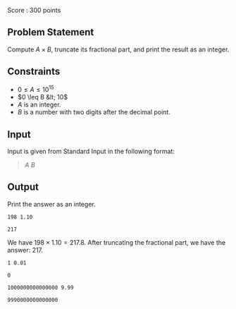 Score : $300$ points

## Problem Statement

Compute $A \times B$, truncate its fractional part, and print the result as an integer.

## Constraints

- $0 \leq A \leq 10^{15}$
- $0 \leq B &lt; 10$
- $A$ is an integer.
- $B$ is a number with two digits after the decimal point.

## Input

Input is given from Standard Input in the following format:

> $A$ $B$

## Output

Print the answer as an integer.

```input1
198 1.10
```

```output1
217
```

We have $198 \times 1.10 = 217.8$. After truncating the fractional part, we have the answer: $217$.

```input2
1 0.01
```

```output2
0
```

```input3
1000000000000000 9.99
```

```output3
9990000000000000
```
